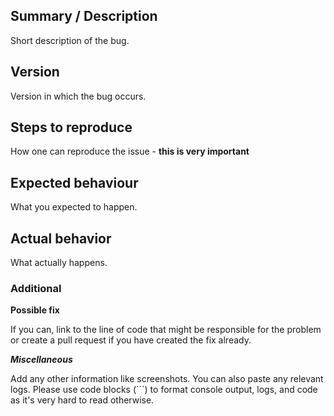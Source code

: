 ## Summary / Description

Short description of the bug.

## Version

Version in which the bug occurs.

## Steps to reproduce

How one can reproduce the issue - **this is very important**

## Expected behaviour

What you expected to happen.

## Actual behavior

What actually happens.

### Additional

**Possible fix**

If you can, link to the line of code that might be responsible
for the problem or create a pull request if you have created
the fix already.

***Miscellaneous***

Add any other information like screenshots. You can also paste
any relevant logs. Please use code blocks (```) to format console
output, logs, and code as it's very hard to read otherwise.
